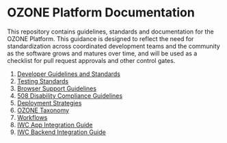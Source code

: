 OZONE Platform Documentation
============================

This repository contains guidelines, standards and documentation for the OZONE Platform. This guidance is designed to reflect the need for standardization across coordinated development teams and the community as the software grows and matures over time, and will be used as a checklist for pull request approvals and other control gates.

1. [Developer Guidelines and Standards](https://github.com/ozone-development/ozp-documentation/blob/master/developer-guidance.md)
2. [Testing Standards](https://github.com/ozone-development/ozp-documentation/blob/master/testing-standards.md)
3. [Browser Support Guidelines](https://github.com/ozone-development/ozp-documentation/blob/master/browser-support.md)
4. [508 Disability Compliance Guidelines](https://github.com/ozone-development/ozp-documentation/blob/master/508-compliance.md)
5. [Deployment Strategies](https://github.com/ozone-development/ozp-documentation/blob/master/deployment-strategies.md)
6. [OZONE Taxonomy](https://github.com/ozone-development/ozp-documentation/blob/master/taxonomy.md)
7. [Workflows](https://github.com/ozone-development/ozp-documentation/wiki/Workflows)
8. [IWC App Integration Guide](https://github.com/ozone-development/ozp-iwc/blob/master/docs/iwcAppIntegrationGuide.md)
9. [IWC Backend Integration Guide](https://github.com/ozone-development/ozp-iwc/blob/master/docs/iwcBackendIntegrationGuide.md)
